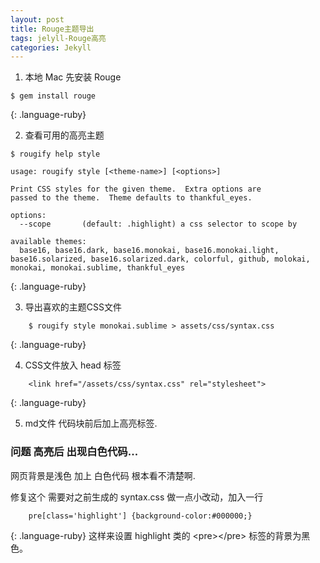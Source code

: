 ```yaml
---
layout: post
title: Rouge主题导出
tags: jelyll-Rouge高亮
categories: Jekyll
---
```


1. 本地 Mac 先安装 Rouge
~~~
$ gem install rouge
~~~
{: .language-ruby}



2. 查看可用的高亮主题
~~~
$ rougify help style

usage: rougify style [<theme-name>] [<options>]

Print CSS styles for the given theme.  Extra options are
passed to the theme.  Theme defaults to thankful_eyes.

options:
  --scope       (default: .highlight) a css selector to scope by

available themes:
  base16, base16.dark, base16.monokai, base16.monokai.light, base16.solarized, base16.solarized.dark, colorful, github, molokai, monokai, monokai.sublime, thankful_eyes
~~~
{: .language-ruby}




3. 导出喜欢的主题CSS文件
~~~
	$ rougify style monokai.sublime > assets/css/syntax.css
~~~
{: .language-ruby}



4. CSS文件放入 head 标签
~~~
	<link href="/assets/css/syntax.css" rel="stylesheet">
~~~
{: .language-ruby}




5. md文件  代码块前后加上高亮标签.




### 问题  高亮后 出现白色代码...
网页背景是浅色 加上 白色代码 根本看不清楚啊.

修复这个 需要对之前生成的 syntax.css 做一点小改动，加入一行
~~~
	pre[class='highlight'] {background-color:#000000;}
~~~
{: .language-ruby}
这样来设置 highlight 类的 \<pre\>\</pre\> 标签的背景为黑色。




















